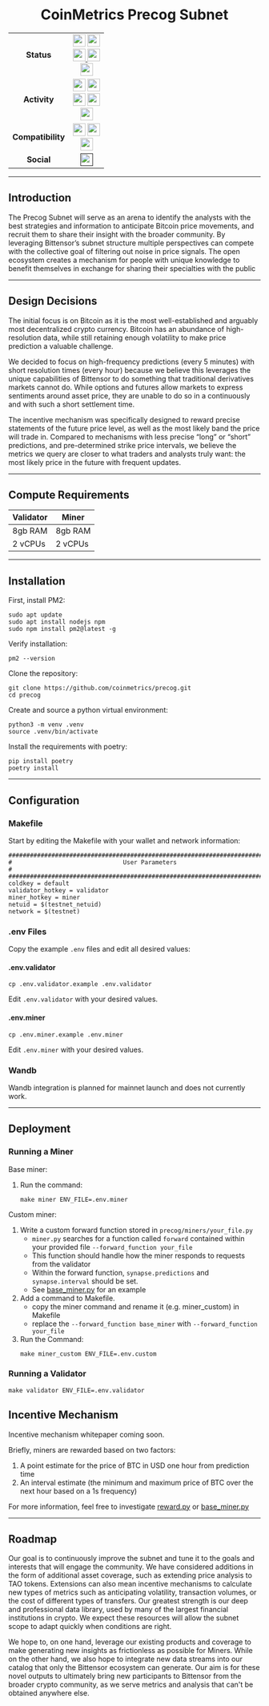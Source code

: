 <div align="center">

# **CoinMetrics Precog Subnet** <!-- omit in toc -->

|     |     |
| :-: | :-: |
| **Status** | <img src="https://img.shields.io/github/v/release/coinmetrics/precog?label=Release" height="25"/> <img src="https://img.shields.io/github/actions/workflow/status/coinmetrics/precog/ci.yml?label=Build" height="25"/> <br> <a href="https://github.com/pre-commit/pre-commit" target="_blank"> <img src="https://img.shields.io/badge/pre--commit-enabled-brightgreen?logo=pre-commit&logoColor=white&label=Pre-Commit" height="25"/> </a> <a href="https://github.com/psf/black" target="_blank"> <img src="https://img.shields.io/badge/code%20style-black-000000.svg?label=Code%20Style" height="25"/> </a> <br> <img src="https://img.shields.io/github/license/coinmetrics/precog?label=License" height="25"/> |
| **Activity** | <img src="https://img.shields.io/github/commit-activity/m/coinmetrics/precog?label=Commit%20Activity" height="25"/> <img src="https://img.shields.io/github/commits-since/coinmetrics/precog/latest/dev?label=Commits%20Since%20Latest%20Release" height="25"/> <br> <img src="https://img.shields.io/github/release-date/coinmetrics/precog?label=Latest%20Release%20Date" height="25"/> <img src="https://img.shields.io/github/last-commit/coinmetrics/precog/dev?label=Last%20Commit" height="25"/> <br> <img src="https://img.shields.io/github/contributors/coinmetrics/precog?label=Contributors" height="25"/> |
| **Compatibility** | <img src="https://img.shields.io/badge/dynamic/toml?url=https%3A%2F%2Fraw.githubusercontent.com%2Fcoinmetrics%2Fprecog%2Frefs%2Fheads%2Fdev%2Fpyproject.toml&query=%24.tool.poetry.dependencies.python&logo=python&label=Python&logoColor=yellow" height="25"/> <img src="https://img.shields.io/badge/dynamic/toml?url=https%3A%2F%2Fraw.githubusercontent.com%2Fcoinmetrics%2Fprecog%2Frefs%2Fheads%2Fdev%2Fpyproject.toml&query=%24.tool.poetry.dependencies.bittensor&prefix=v&label=Bittensor" height="25"/> <br> <img src="https://img.shields.io/badge/dynamic/toml?url=https%3A%2F%2Fraw.githubusercontent.com%2Fcoinmetrics%2Fprecog%2Frefs%2Fheads%2Fdev%2Fpyproject.toml&query=%24.tool.poetry.dependencies.coinmetrics-api-client&label=coinmetrics-api-client" height="25"/> |
| **Social** | <a href="" target="_blank"> <img src="https://img.shields.io/website?url=https%3A%2F%2Fcharts.coinmetrics.io%2Fcrypto-data%2F&up_message=CoinMetrics&label=Website" height="25"/> </a> |


</div>


---
## Introduction

The Precog Subnet will serve as an arena to identify the analysts with the best strategies and information to anticipate Bitcoin price movements, and recruit them to share their insight with the broader community.  By leveraging Bittensor’s subnet structure multiple perspectives can compete with the collective goal of filtering out noise in price signals.  The open ecosystem creates a mechanism for people with unique knowledge to benefit themselves in exchange for sharing their specialties with the public

---
## Design Decisions
The initial focus is on Bitcoin as it is the most well-established and arguably most decentralized crypto currency.  Bitcoin has an abundance of high-resolution data, while still retaining enough volatility to make price prediction a valuable challenge.

We decided to focus on high-frequency predictions (every 5 minutes) with short resolution times (every hour) because we believe this leverages the unique capabilities of Bittensor to do something that traditional derivatives markets cannot do.  While options and futures allow markets to express sentiments around asset price, they are unable to do so in a continuously and with such a short settlement time.

The incentive mechanism was specifically designed to reward precise statements of the future price level, as well as the most likely band the price will trade in. Compared to mechanisms with less precise “long” or “short” predictions, and pre-determined strike price intervals, we believe the metrics we query are closer to what traders and analysts truly want: the most likely price in the future with frequent updates.

---
## Compute Requirements

| Validator |   Miner   |
|---------- |-----------|
|  8gb RAM  |  8gb RAM  |
|  2 vCPUs  |  2 vCPUs  |

---
## Installation

First, install PM2:
```
sudo apt update
sudo apt install nodejs npm
sudo npm install pm2@latest -g
```
Verify installation:
```
pm2 --version
```


Clone the repository:
```
git clone https://github.com/coinmetrics/precog.git
cd precog
```

Create and source a python virtual environment:
```
python3 -m venv .venv
source .venv/bin/activate
```

Install the requirements with poetry:
```
pip install poetry
poetry install
```

---
## Configuration

### Makefile
Start by editing the Makefile with your wallet and network information:
```
################################################################################
#                               User Parameters                                #
################################################################################
coldkey = default
validator_hotkey = validator
miner_hotkey = miner
netuid = $(testnet_netuid)
network = $(testnet)
```

### .env Files
Copy the example `.env` files and edit all desired values:

#### .env.validator
```
cp .env.validator.example .env.validator
```
Edit `.env.validator` with your desired values.

#### .env.miner
```
cp .env.miner.example .env.miner
```
Edit `.env.miner` with your desired values.

### Wandb
Wandb integration is planned for mainnet launch and does not currently work.

---
## Deployment

### Running a Miner
Base miner:
1. Run the command:
    ```
    make miner ENV_FILE=.env.miner
    ```

Custom miner:
1. Write a custom forward function stored in `precog/miners/your_file.py`
    - `miner.py` searches for a function called `forward` contained within your provided file `--forward_function your_file`
    - This function should handle how the miner responds to requests from the validator
    - Within the forward function, `synapse.predictions` and `synapse.interval` should be set.
    - See [base_miner.py](https://github.com/coinmetrics/precog/blob/master/precog/miners/base_miner.py) for an example
2. Add a command to Makefile.
    - copy the miner command and rename it (e.g. miner_custom) in Makefile
    - replace the `--forward_function base_miner` with `--forward_function your_file`
3. Run the Command:
    ```
    make miner_custom ENV_FILE=.env.custom
    ```


### Running a Validator
```
make validator ENV_FILE=.env.validator
```


## Incentive Mechanism
Incentive mechanism whitepaper coming soon.

Briefly, miners are rewarded based on two factors:
1. A point estimate for the price of BTC in USD one hour from prediction time
2. An interval estimate (the minimum and maximum price of BTC over the next hour based on a 1s frequency)

For more information, feel free to investigate [reward.py](https://github.com/coinmetrics/precog/blob/master/precog/validators/reward.py) or [base_miner.py](https://github.com/coinmetrics/precog/blob/master/precog/miners/base_miner.py)



---
## Roadmap

Our goal is to continuously improve the subnet and tune it to the goals and interests that will engage the community.  We have considered additions in the form of additional asset coverage, such as extending price analysis to TAO tokens.  Extensions can also mean incentive mechanisms to calculate new types of metrics such as anticipating volatility, transaction volumes, or the cost of different types of transfers.  Our greatest strength is our deep and professional data library, used by many of the largest financial institutions in crypto.  We expect these resources will allow the subnet scope to adapt quickly when conditions are right.

We hope to, on one hand, leverage our existing products and coverage to make generating new insights as frictionless as possible for Miners.  While on the other hand, we also hope to integrate new data streams into our catalog that only the Bittensor ecosystem can generate.  Our aim is for these novel outputs to ultimately bring new participants to Bittensor from the broader crypto community, as we serve metrics and analysis that can't be obtained anywhere else.
